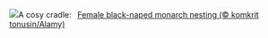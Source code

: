 ![](https://www.bing.com/th?id=OHR.NestingMonarch_EN-GB8009331215_UHD.jpg&w=1000)A cosy cradle:&nbsp;&ensp;[Female black-naped monarch nesting (© komkrit tonusin/Alamy)](https://www.bing.com/th?id=OHR.NestingMonarch_EN-GB8009331215_UHD.jpg)
<br><br/>
